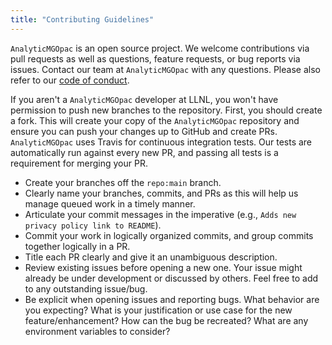 ```yaml
---
title: "Contributing Guidelines"
---
```


`AnalyticMGOpac` is an open source project. We welcome contributions via pull requests as well as questions, feature requests, or bug reports via issues. Contact our team at `AnalyticMGOpac` with any questions. Please also refer to our [code of conduct](https://github.com/LLNL/.github/tree/master/community-health/CODE_OF_CONDUCT.md).

If you aren't a `AnalyticMGOpac` developer at LLNL, you won't have permission to push new branches to the repository. First, you should create a fork. This will create your copy of the `AnalyticMGOpac` repository and ensure you can push your changes up to GitHub and create PRs. `AnalyticMGOpac` uses Travis for continuous integration tests. Our tests are automatically run against every new PR, and passing all tests is a requirement for merging your PR.

* Create your branches off the `repo:main` branch.
* Clearly name your branches, commits, and PRs as this will help us manage queued work in a timely manner.
* Articulate your commit messages in the imperative (e.g., `Adds new privacy policy link to README`).
* Commit your work in logically organized commits, and group commits together logically in a PR.
* Title each PR clearly and give it an unambiguous description.
* Review existing issues before opening a new one. Your issue might already be under development or discussed by others. Feel free to add to any outstanding issue/bug.
* Be explicit when opening issues and reporting bugs. What behavior are you expecting? What is your justification or use case for the new feature/enhancement? How can the bug be recreated? What are any environment variables to consider?
